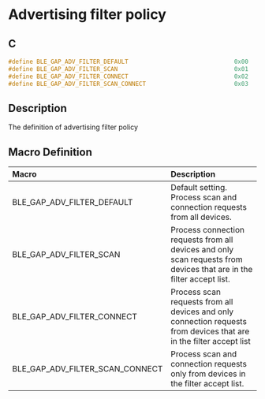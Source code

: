# Advertising filter policy

## C

```c
#define BLE_GAP_ADV_FILTER_DEFAULT                              0x00
#define BLE_GAP_ADV_FILTER_SCAN                                 0x01
#define BLE_GAP_ADV_FILTER_CONNECT                              0x02
#define BLE_GAP_ADV_FILTER_SCAN_CONNECT                         0x03
```

## Description

The definition of advertising filter policy

## Macro Definition

|Macro|Description|
|:---|:---|
|BLE_GAP_ADV_FILTER_DEFAULT|Default setting. Process scan and connection requests from all devices.|
|BLE_GAP_ADV_FILTER_SCAN|Process connection requests from all devices and only scan requests from devices that are in the filter accept list.|
|BLE_GAP_ADV_FILTER_CONNECT|Process scan requests from all devices and only connection requests from devices that are in the filter accept list|
|BLE_GAP_ADV_FILTER_SCAN_CONNECT|Process scan and connection requests only from devices in the filter accept list.|
